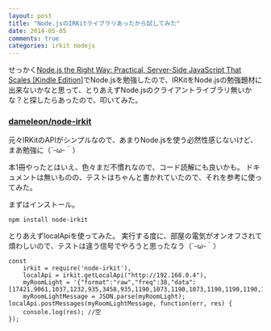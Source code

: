 ```yaml
---
layout: post
title: "Node.jsのIRKitライブラリあったから試してみた"
date: 2014-05-05
comments: true
categories: irkit nodejs
---
```



せっかく[Node.js the Right Way: Practical, Server-Side JavaScript That Scales [Kindle Edition]](http://www.amazon.com/gp/product/B00HSO6YD8/ref=as_li_tl?ie=UTF8&camp=1789&creative=390957&creativeASIN=B00HSO6YD8&linkCode=as2&tag=mono0926-20&linkId=SIVQ46LXCW3PK3IO)でNode.jsを勉強したので、IRKitをNode.jsの勉強題材に出来ないかなと思って、とりあえずNode.jsのクライアントライブラリ無いかな？と探したらあったので、叩いてみた。

### [dameleon/node-irkit](https://github.com/dameleon/node-irkit)


元々IRKitのAPIがシンプルなので、あまりNode.jsを使う必然性感じないけど、まあ勉強に（´-ω-｀）

本1冊やったとはいえ、色々まだ不慣れなので、コード読解にも良いかも。
ドキュメントは無いものの、テストはちゃんと書かれていたので、それを参考に使ってみた。


まずはインストール。

```
npm install node-irkit
```

とりあえずlocalApiを使ってみた。
実行する度に、部屋の電気がオンオフされて煩わしいので、テストは違う信号でやろうと思ったなう（´-ω-｀）

```
const
    irkit = require('node-irkit'),
    localApi = irkit.getLocalApi("http://192.168.0.4"),
    myRoomLight = '{"format":"raw","freq":38,"data":[17421,9061,1037,1232,935,3458,935,1190,1073,1190,1073,1190,1190,1190,1073,1190,935,3458,1037,3341,1037,1190,935,3458,1002,3458,1002,1111,1111,3341,968,3458,968,1150,1150,3458,1037,3341,1037,1275,1002,3458,1002,1190,1037,3341,1037,1150,1150,3341,1037,1190,935,1275,935,3458,1037,1190,1002,3458,1037,1232,935,3458,1111,1111,1111]}',
    myRoomLightMessage = JSON.parse(myRoomLight);
localApi.postMessages(myRoomLightMessage, function(err, res) {
    console.log(res); //空
});
```
